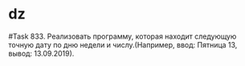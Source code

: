 # dz

#Task 833. Реализовать программу, которая находит следующую точную дату по дню недели и числу.(Например, ввод: Пятница 13, вывод: 13.09.2019).
